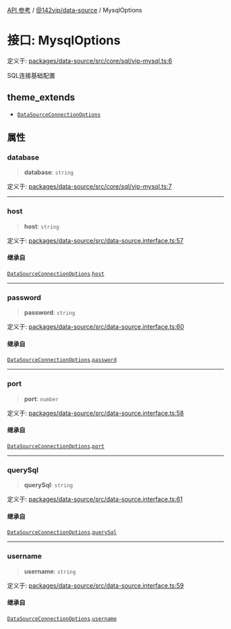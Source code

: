 [API 参考](../wiki/Home) / [@142vip/data-source](../wiki/@142vip.data-source) / MysqlOptions

# 接口: MysqlOptions

定义于: [packages/data-source/src/core/sql/vip-mysql.ts:6](https://github.com/142vip/core-x/blob/567cadf3a9f5104aada595325cfb94d08a88f92f/packages/data-source/src/core/sql/vip-mysql.ts#L6)

SQL连接基础配置

## theme_extends

- [`DataSourceConnectionOptions`](../wiki/@142vip.data-source.%E6%8E%A5%E5%8F%A3.DataSourceConnectionOptions)

## 属性

### database

> **database**: `string`

定义于: [packages/data-source/src/core/sql/vip-mysql.ts:7](https://github.com/142vip/core-x/blob/567cadf3a9f5104aada595325cfb94d08a88f92f/packages/data-source/src/core/sql/vip-mysql.ts#L7)

***

### host

> **host**: `string`

定义于: [packages/data-source/src/data-source.interface.ts:57](https://github.com/142vip/core-x/blob/567cadf3a9f5104aada595325cfb94d08a88f92f/packages/data-source/src/data-source.interface.ts#L57)

#### 继承自

[`DataSourceConnectionOptions`](../wiki/@142vip.data-source.%E6%8E%A5%E5%8F%A3.DataSourceConnectionOptions).[`host`](../wiki/@142vip.data-source.%E6%8E%A5%E5%8F%A3.DataSourceConnectionOptions#host)

***

### password

> **password**: `string`

定义于: [packages/data-source/src/data-source.interface.ts:60](https://github.com/142vip/core-x/blob/567cadf3a9f5104aada595325cfb94d08a88f92f/packages/data-source/src/data-source.interface.ts#L60)

#### 继承自

[`DataSourceConnectionOptions`](../wiki/@142vip.data-source.%E6%8E%A5%E5%8F%A3.DataSourceConnectionOptions).[`password`](../wiki/@142vip.data-source.%E6%8E%A5%E5%8F%A3.DataSourceConnectionOptions#password)

***

### port

> **port**: `number`

定义于: [packages/data-source/src/data-source.interface.ts:58](https://github.com/142vip/core-x/blob/567cadf3a9f5104aada595325cfb94d08a88f92f/packages/data-source/src/data-source.interface.ts#L58)

#### 继承自

[`DataSourceConnectionOptions`](../wiki/@142vip.data-source.%E6%8E%A5%E5%8F%A3.DataSourceConnectionOptions).[`port`](../wiki/@142vip.data-source.%E6%8E%A5%E5%8F%A3.DataSourceConnectionOptions#port)

***

### querySql

> **querySql**: `string`

定义于: [packages/data-source/src/data-source.interface.ts:61](https://github.com/142vip/core-x/blob/567cadf3a9f5104aada595325cfb94d08a88f92f/packages/data-source/src/data-source.interface.ts#L61)

#### 继承自

[`DataSourceConnectionOptions`](../wiki/@142vip.data-source.%E6%8E%A5%E5%8F%A3.DataSourceConnectionOptions).[`querySql`](../wiki/@142vip.data-source.%E6%8E%A5%E5%8F%A3.DataSourceConnectionOptions#querysql)

***

### username

> **username**: `string`

定义于: [packages/data-source/src/data-source.interface.ts:59](https://github.com/142vip/core-x/blob/567cadf3a9f5104aada595325cfb94d08a88f92f/packages/data-source/src/data-source.interface.ts#L59)

#### 继承自

[`DataSourceConnectionOptions`](../wiki/@142vip.data-source.%E6%8E%A5%E5%8F%A3.DataSourceConnectionOptions).[`username`](../wiki/@142vip.data-source.%E6%8E%A5%E5%8F%A3.DataSourceConnectionOptions#username)
